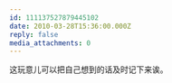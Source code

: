 ```yaml
---
id: 111137527879445102
date: 2010-03-28T15:36:00.000Z
reply: false
media_attachments: 0
---
```


这玩意儿可以把自己想到的话及时记下来诶。 ​​​​

